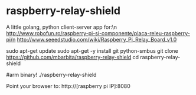 # raspberry-relay-shield

A little golang, python client-server app for:\n
http://www.robofun.ro/raspberry-pi-si-componente/placa-releu-raspberry-pi/n
http://www.seeedstudio.com/wiki/Raspberry_Pi_Relay_Board_v1.0

sudo apt-get update
sudo apt-get -y install git python-smbus
git clone https://github.com/mbarbita/raspberry-relay-shield
cd raspberry-relay-shield

#arm binary!
./raspberry-relay-shield

Point your browser to:
http://[raspberry pi IP]:8080
